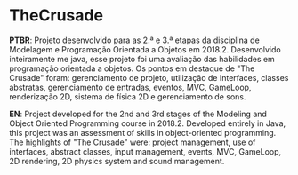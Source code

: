 # TheCrusade
**PTBR**: Projeto desenvolvido para as 2.ª e 3.ª etapas da disciplina de Modelagem e Programação Orientada a Objetos em 2018.2.
Desenvolvido inteiramente me java, esse projeto foi uma avaliação das habilidades em programação orientada a objetos. 
Os pontos em destaque de "The Crusade" foram: gerenciamento de projeto, utilização de Interfaces, classes abstratas, 
gerenciamento de entradas, eventos, MVC, GameLoop, renderização 2D, sistema de física 2D e gerenciamento de sons.


**EN**: Project developed for the 2nd and 3rd stages of the Modeling and Object Oriented Programming course in 2018.2.
Developed entirely in Java, this project was an assessment of skills in object-oriented programming. 
The highlights of "The Crusade" were: project management, use of interfaces, abstract classes, 
input management, events, MVC, GameLoop, 2D rendering, 2D physics system and sound management. 
